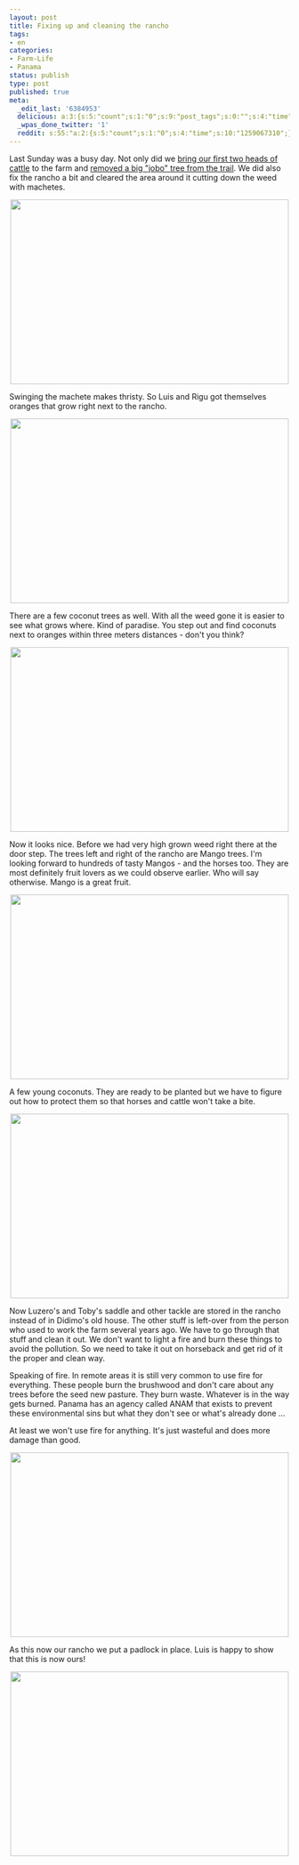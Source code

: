 ```yaml
---
layout: post
title: Fixing up and cleaning the rancho
tags:
- en
categories:
- Farm-Life
- Panama
status: publish
type: post
published: true
meta:
  _edit_last: '6384953'
  delicious: a:3:{s:5:"count";s:1:"0";s:9:"post_tags";s:0:"";s:4:"time";s:10:"1261341616";}
  _wpas_done_twitter: '1'
  reddit: s:55:"a:2:{s:5:"count";s:1:"0";s:4:"time";s:10:"1259067310";}";
---
```

Last Sunday was a busy day. Not only did we <a href="http://rainforestfinca.wordpress.com/2009/11/16/our-first-two-heads-of-cattle/">bring our first two heads of cattle</a> to the farm and <a href="http://rainforestfinca.wordpress.com/2009/11/18/removing-a-large-jobo-tree-to-unblock-the-access-trail/">removed a big "jobo" tree from the trail</a>. We did also fix the rancho a bit and cleared the area around it cutting down the weed with machetes.

<a href="http://www.flickr.com/photos/34665899@N00/4110858697" title="View '' on Flickr.com"><div style="text-align:center;"><img src="http://farm3.static.flickr.com/2764/4110858697_dec1d93c51.jpg" alt="" border="0" width="500" height="332" /></div></a>

Swinging the machete makes thristy. So Luis and Rigu got themselves oranges that grow right next to the rancho.

<a href="http://www.flickr.com/photos/34665899@N00/4110865891" title="View '' on Flickr.com"><div style="text-align:center;"><img src="http://farm3.static.flickr.com/2684/4110865891_4df694f4a4.jpg" alt="" border="0" width="500" height="332" /></div></a>

There are a few coconut trees as well. With all the weed gone it is easier to see what grows where. Kind of paradise. You step out and find coconuts next to oranges within three meters distances - don't you think?

<a href="http://www.flickr.com/photos/34665899@N00/4110869737" title="View '' on Flickr.com"><div style="text-align:center;"><img src="http://farm3.static.flickr.com/2556/4110869737_571c4cc63f.jpg" alt="" border="0" width="500" height="332" /></div></a>

Now it looks nice. Before we had very high grown weed right there at the door step. The trees left and right of the rancho are Mango trees. I'm looking forward to hundreds of tasty Mangos - and the horses too. They are most definitely fruit lovers as we could observe earlier. Who will say otherwise. Mango is a great fruit.

<a href="http://www.flickr.com/photos/34665899@N00/4110860363" title="View '' on Flickr.com"><div style="text-align:center;"><img src="http://farm3.static.flickr.com/2734/4110860363_7b3d2026b0.jpg" alt="" border="0" width="500" height="332" /></div></a>

A few young coconuts. They are ready to be planted but we have to figure out how to protect them so that horses and cattle won't take a bite.

<a href="http://www.flickr.com/photos/34665899@N00/4111633678" title="View '' on Flickr.com"><div style="text-align:center;"><img src="http://farm3.static.flickr.com/2587/4111633678_ae2e1abcb9.jpg" alt="" border="0" width="500" height="332" /></div></a>

Now Luzero's and Toby's saddle and other tackle are stored in the rancho instead of in Didimo's old house. The other stuff is left-over from the person who used to work the farm several years ago. We have to go through that stuff and clean it out. We don't want to light a fire and burn these things to avoid the pollution. So we need to take it out on horseback and get rid of it the proper and clean way.

Speaking of fire. In remote areas it is still very common to use fire for everything. These people burn the brushwood and don't care about any trees before the seed new pasture. They burn waste. Whatever is in the way gets burned. Panama has an agency called ANAM that exists to prevent these environmental sins but what they don't see or what's already done ...

At least we won't use fire for anything. It's just wasteful and does more damage than good.

<a href="http://www.flickr.com/photos/34665899@N00/4111646094" title="View '' on Flickr.com"><div style="text-align:center;"><img src="http://farm3.static.flickr.com/2665/4111646094_a2204ab3bd.jpg" alt="" border="0" width="500" height="332" /></div></a>

As this now our rancho we put a padlock in place. Luis is happy to show that this is now ours!

<a href="http://www.flickr.com/photos/34665899@N00/4110881125" title="View '' on Flickr.com"><div style="text-align:center;"><img src="http://farm3.static.flickr.com/2504/4110881125_305cf3125d.jpg" alt="" border="0" width="500" height="332" /></div></a>
